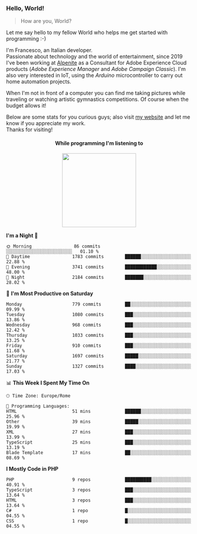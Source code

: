 ### Hello, World!

> How are you, World?

Let me say hello to my fellow World who helps me get started with programming :-)

I'm Francesco, an Italian developer.  
Passionate about technology and the world of entertainment, since 2019 I've been working at [Alpenite](https://www.alpenite.com) as a Consultant for Adobe Experience Cloud products (*Adobe Experience Manager* and *Adobe Campaign Classic*). I'm also very interested in IoT, using the *Arduino* microcontroller to carry out home automation projects.

When I'm not in front of a computer you can find me taking pictures while traveling or watching artistic gymnastics competitions. Of course when the budget allows it!

Below are some stats for you curious guys; also visit [my website](https://www.francescorega.eu) and let me know if you appreciate my work.  
Thanks for visiting!

<div align="center">
  <h4>While programming I'm listening to</h4>
  <a href="https://apps.francescorega.eu/now-playing/11147232609" target="_blank"><img src="https://apps.francescorega.eu/now-playing/11147232609" width="200"></a>
</div>

<!--START_SECTION:waka-->
**I'm a Night 🦉** 

```text
🌞 Morning                86 commits          ░░░░░░░░░░░░░░░░░░░░░░░░░   01.10 % 
🌆 Daytime                1783 commits        ██████░░░░░░░░░░░░░░░░░░░   22.88 % 
🌃 Evening                3741 commits        ████████████░░░░░░░░░░░░░   48.00 % 
🌙 Night                  2184 commits        ███████░░░░░░░░░░░░░░░░░░   28.02 % 
```
📅 **I'm Most Productive on Saturday** 

```text
Monday                   779 commits         ██░░░░░░░░░░░░░░░░░░░░░░░   09.99 % 
Tuesday                  1080 commits        ███░░░░░░░░░░░░░░░░░░░░░░   13.86 % 
Wednesday                968 commits         ███░░░░░░░░░░░░░░░░░░░░░░   12.42 % 
Thursday                 1033 commits        ███░░░░░░░░░░░░░░░░░░░░░░   13.25 % 
Friday                   910 commits         ███░░░░░░░░░░░░░░░░░░░░░░   11.68 % 
Saturday                 1697 commits        █████░░░░░░░░░░░░░░░░░░░░   21.77 % 
Sunday                   1327 commits        ████░░░░░░░░░░░░░░░░░░░░░   17.03 % 
```


📊 **This Week I Spent My Time On** 

```text
🕑︎ Time Zone: Europe/Rome

💬 Programming Languages: 
HTML                     51 mins             ██████░░░░░░░░░░░░░░░░░░░   25.96 % 
Other                    39 mins             █████░░░░░░░░░░░░░░░░░░░░   19.99 % 
XML                      27 mins             ███░░░░░░░░░░░░░░░░░░░░░░   13.99 % 
TypeScript               25 mins             ███░░░░░░░░░░░░░░░░░░░░░░   13.19 % 
Blade Template           17 mins             ██░░░░░░░░░░░░░░░░░░░░░░░   08.69 % 
```

**I Mostly Code in PHP** 

```text
PHP                      9 repos             ██████████░░░░░░░░░░░░░░░   40.91 % 
TypeScript               3 repos             ███░░░░░░░░░░░░░░░░░░░░░░   13.64 % 
HTML                     3 repos             ███░░░░░░░░░░░░░░░░░░░░░░   13.64 % 
C#                       1 repo              █░░░░░░░░░░░░░░░░░░░░░░░░   04.55 % 
CSS                      1 repo              █░░░░░░░░░░░░░░░░░░░░░░░░   04.55 % 
```




<!--END_SECTION:waka-->

